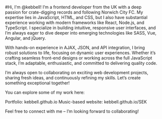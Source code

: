 #Hi, I'm @kebbell!
I’m a frontend developer from the UK with a deep passion for crate-digging records and following Norwich City FC. My expertise lies in JavaScript, HTML, and CSS, but I also have substantial experience working with modern frameworks like React, Node.js, and TypeScript. I specialize in building intuitive, responsive user interfaces, and I’m always eager to dive deeper into emerging technologies like SASS, Vue, Angular, and jQuery.

With hands-on experience in AJAX, JSON, and API integration, I bring robust solutions to life, focusing on dynamic user experiences. Whether it’s crafting seamless front-end designs or working across the full JavaScript stack, I’m adaptable, enthusiastic, and committed to delivering quality code.

I’m always open to collaborating on exciting web development projects, sharing fresh ideas, and continuously refining my skills. Let’s create something exceptional together!

You can explore some of my work here:

Portfolio: kebbell.github.io
Music-based website: kebbell.github.io/SEK

Feel free to connect with me – I’m looking forward to collaborating!
